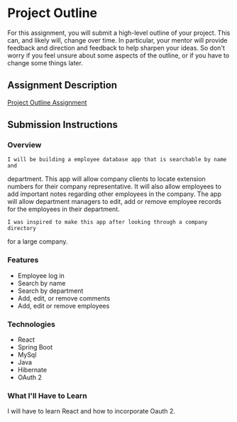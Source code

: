 # Project Outline
For this assignment, you will submit a high-level outline of your project. This can, and likely will, change over time. In particular, your mentor will provide feedback and direction and feedback to help sharpen your ideas. So don't worry if you feel unsure about some aspects of the outline, or if you have to change some things later.

## Assignment Description
[Project Outline Assignment](https://education.launchcode.org/liftoff/assignments/project-outline/)

## Submission Instructions

### Overview

    I will be building a employee database app that is searchable by name and 
department. This app will allow company clients to locate extension numbers for 
their company representative. It will also allow employees to add important notes 
regarding other employees in the company. The app will allow department managers 
to edit, add or remove employee records for the employees in their department.

    I was inspired to make this app after looking through a company directory 
for a large company.

### Features

- Employee log in
- Search by name
- Search by department
- Add, edit, or remove comments
- Add, edit or remove employees

### Technologies
- React
- Spring Boot
- MySql
- Java
- Hibernate
- OAuth 2

### What I'll Have to Learn

I will have to learn React and how to incorporate Oauth 2.
